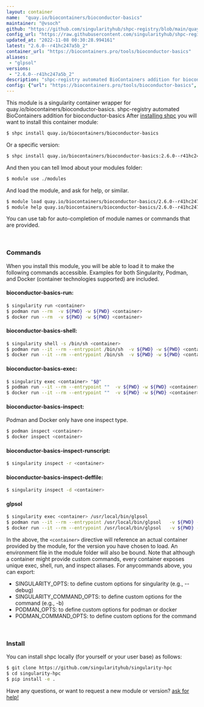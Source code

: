 ```yaml
---
layout: container
name:  "quay.io/biocontainers/bioconductor-basics"
maintainer: "@vsoch"
github: "https://github.com/singularityhub/shpc-registry/blob/main/quay.io/biocontainers/bioconductor-basics/container.yaml"
config_url: "https://raw.githubusercontent.com/singularityhub/shpc-registry/main/quay.io/biocontainers/bioconductor-basics/container.yaml"
updated_at: "2022-11-08 00:30:28.994161"
latest: "2.6.0--r41hc247a5b_2"
container_url: "https://biocontainers.pro/tools/bioconductor-basics"
aliases:
 - "glpsol"
versions:
 - "2.6.0--r41hc247a5b_2"
description: "shpc-registry automated BioContainers addition for bioconductor-basics"
config: {"url": "https://biocontainers.pro/tools/bioconductor-basics", "maintainer": "@vsoch", "description": "shpc-registry automated BioContainers addition for bioconductor-basics", "latest": {"2.6.0--r41hc247a5b_2": "sha256:352c976fc8e71db491868d8f0a731d846e04c5b24a387cd59d91f7759033b186"}, "tags": {"2.6.0--r41hc247a5b_2": "sha256:352c976fc8e71db491868d8f0a731d846e04c5b24a387cd59d91f7759033b186"}, "docker": "quay.io/biocontainers/bioconductor-basics", "aliases": {"glpsol": "/usr/local/bin/glpsol"}}
---
```


This module is a singularity container wrapper for quay.io/biocontainers/bioconductor-basics.
shpc-registry automated BioContainers addition for bioconductor-basics
After [installing shpc](#install) you will want to install this container module:


```bash
$ shpc install quay.io/biocontainers/bioconductor-basics
```

Or a specific version:

```bash
$ shpc install quay.io/biocontainers/bioconductor-basics:2.6.0--r41hc247a5b_2
```

And then you can tell lmod about your modules folder:

```bash
$ module use ./modules
```

And load the module, and ask for help, or similar.

```bash
$ module load quay.io/biocontainers/bioconductor-basics/2.6.0--r41hc247a5b_2
$ module help quay.io/biocontainers/bioconductor-basics/2.6.0--r41hc247a5b_2
```

You can use tab for auto-completion of module names or commands that are provided.

<br>

### Commands

When you install this module, you will be able to load it to make the following commands accessible.
Examples for both Singularity, Podman, and Docker (container technologies supported) are included.

#### bioconductor-basics-run:

```bash
$ singularity run <container>
$ podman run --rm  -v ${PWD} -w ${PWD} <container>
$ docker run --rm  -v ${PWD} -w ${PWD} <container>
```

#### bioconductor-basics-shell:

```bash
$ singularity shell -s /bin/sh <container>
$ podman run --it --rm --entrypoint /bin/sh  -v ${PWD} -w ${PWD} <container>
$ docker run --it --rm --entrypoint /bin/sh  -v ${PWD} -w ${PWD} <container>
```

#### bioconductor-basics-exec:

```bash
$ singularity exec <container> "$@"
$ podman run --it --rm --entrypoint ""  -v ${PWD} -w ${PWD} <container> "$@"
$ docker run --it --rm --entrypoint ""  -v ${PWD} -w ${PWD} <container> "$@"
```

#### bioconductor-basics-inspect:

Podman and Docker only have one inspect type.

```bash
$ podman inspect <container>
$ docker inspect <container>
```

#### bioconductor-basics-inspect-runscript:

```bash
$ singularity inspect -r <container>
```

#### bioconductor-basics-inspect-deffile:

```bash
$ singularity inspect -d <container>
```


#### glpsol

```bash
$ singularity exec <container> /usr/local/bin/glpsol
$ podman run --it --rm --entrypoint /usr/local/bin/glpsol   -v ${PWD} -w ${PWD} <container> -c " $@"
$ docker run --it --rm --entrypoint /usr/local/bin/glpsol   -v ${PWD} -w ${PWD} <container> -c " $@"
```



In the above, the `<container>` directive will reference an actual container provided
by the module, for the version you have chosen to load. An environment file in the
module folder will also be bound. Note that although a container
might provide custom commands, every container exposes unique exec, shell, run, and
inspect aliases. For anycommands above, you can export:

 - SINGULARITY_OPTS: to define custom options for singularity (e.g., --debug)
 - SINGULARITY_COMMAND_OPTS: to define custom options for the command (e.g., -b)
 - PODMAN_OPTS: to define custom options for podman or docker
 - PODMAN_COMMAND_OPTS: to define custom options for the command

<br>

### Install

You can install shpc locally (for yourself or your user base) as follows:

```bash
$ git clone https://github.com/singularityhub/singularity-hpc
$ cd singularity-hpc
$ pip install -e .
```

Have any questions, or want to request a new module or version? [ask for help!](https://github.com/singularityhub/singularity-hpc/issues)